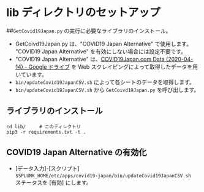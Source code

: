 # lib ディレクトリのセットアップ

##`GetCovid19Japan.py` の実行に必要なライブラリのインストール。

* GetCoivd19Japan.py は、"COVID19 Japan Alternative" で使用します。  
  "COVID19 Japan Alternative" を有効にしない場合には設定不要です。
* "COVID19 Japan Alternative" は、[COVID19Japan.com Data (2020-04-14) - Google ドライブ](https://docs.google.com/spreadsheets/d/e/2PACX-1vRj0RcpTglCmtDVP1RRx21ZwteYU2Y_8JExoeIVbMG1onsmHHah3DwI2HwunY8FOU3eqme82th_hYWF/pubhtml)  を Web スクレイピングによって取得したデータを用いています。
* `bin/updateCovid19JapanCSV.sh` によって各シートのデータを取得します。
* `bin/updateCovid19JapanCSV.sh` から `GetCoivd19Japan.py` を呼び出します。


## ライブラリのインストール

```
cd lib/		# このディレクトリ
pip3 -r requirements.txt -t .
```

## COVID19 Japan Alternative の有効化

* [データ入力]-[スクリプト]  
   `$SPLUNK_HOME/etc/apps/covid19-japan/bin/updateCovid19JapanCSV.sh`  
   ステータスを [有効] にします。
